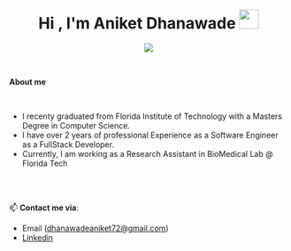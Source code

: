 
<h1 align="center"><b>Hi , I'm Aniket Dhanawade </b><img src="https://media.giphy.com/media/hvRJCLFzcasrR4ia7z/giphy.gif" width="35"></h1>

<p align="center">
  <a href="https://github.com/DenverCoder1/readme-typing-svg"><img src="https://readme-typing-svg.herokuapp.com?font=Time+New+Roman&color=cyan&size=25&center=true&vCenter=true&width=600&height=100&lines=Software+Engineer+&hearts;++;FullStack+Development,;Computer+Science,;Data+Science+/+Machine+Learning;Active+Learner/+Problem+Solver;Love+to+learn+new+stuffs..<3"></a>
</p>
 
<br>



	
**About me**

<br>

- I recenty graduated from Florida Institute of Technology with a Masters Degree in Computer Science.
- I have over 2 years of professional Experience as a Software Engineer as a FullStack Developer.
- Currently, I am working as a Research Assistant in BioMedical Lab @ Florida Tech

<br><br>

📫 **Contact me via**:
- Email (dhanawadeaniket72@gmail.com)
- [Linkedin](https://www.linkedin.com/in/dhanawadeaniket/)
